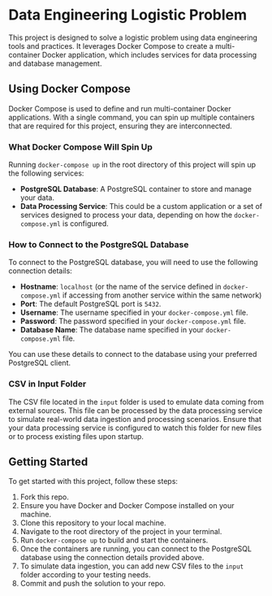 # Data Engineering Logistic Problem

This project is designed to solve a logistic problem using data engineering tools and practices. It leverages Docker Compose to create a multi-container Docker application, which includes services for data processing and database management.

## Using Docker Compose

Docker Compose is used to define and run multi-container Docker applications. With a single command, you can spin up multiple containers that are required for this project, ensuring they are interconnected.

### What Docker Compose Will Spin Up

Running `docker-compose up` in the root directory of this project will spin up the following services:

- **PostgreSQL Database**: A PostgreSQL container to store and manage your data.
- **Data Processing Service**: This could be a custom application or a set of services designed to process your data, depending on how the `docker-compose.yml` is configured.

### How to Connect to the PostgreSQL Database

To connect to the PostgreSQL database, you will need to use the following connection details:

- **Hostname**: `localhost` (or the name of the service defined in `docker-compose.yml` if accessing from another service within the same network)
- **Port**: The default PostgreSQL port is `5432`.
- **Username**: The username specified in your `docker-compose.yml` file.
- **Password**: The password specified in your `docker-compose.yml` file.
- **Database Name**: The database name specified in your `docker-compose.yml` file.

You can use these details to connect to the database using your preferred PostgreSQL client.

### CSV in Input Folder

The CSV file located in the `input` folder is used to emulate data coming from external sources. This file can be processed by the data processing service to simulate real-world data ingestion and processing scenarios. Ensure that your data processing service is configured to watch this folder for new files or to process existing files upon startup.

## Getting Started

To get started with this project, follow these steps:

1. Fork this repo.
2. Ensure you have Docker and Docker Compose installed on your machine.
3. Clone this repository to your local machine.
4. Navigate to the root directory of the project in your terminal.
5. Run `docker-compose up` to build and start the containers.
6. Once the containers are running, you can connect to the PostgreSQL database using the connection details provided above.
7. To simulate data ingestion, you can add new CSV files to the `input` folder according to your testing needs.
8. Commit and push the solution to your repo.
